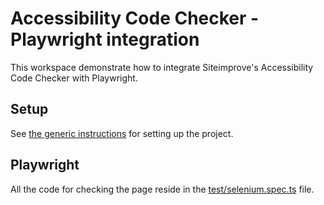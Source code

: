 # Accessibility Code Checker - Playwright integration

This workspace demonstrate how to integrate Siteimprove's Accessibility Code Checker with Playwright.

## Setup

See [the generic instructions](../README.md#setup) for setting up the project.

## Playwright

All the code for checking the page reside in the [test/selenium.spec.ts](./test/playwright.spec.ts) file.